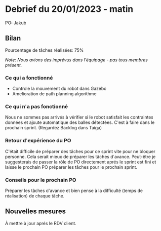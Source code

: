 # Debrief du 20/01/2023 - matin

PO: Jakub

## Bilan

Pourcentage de tâches réalisées: 75%

*Note: Nous avions des imprévus dans l'équipage - pas tous membres présent.*

### Ce qui a fonctionné

- Controle la mouvement du robot dans Gazebo
- Amelioration de path planning algorithme


### Ce qui n'a pas fonctionné

Nous ne sommes pas arrivés à vérifier si le robot satisfait les contraintes données et ajoute automatique des balles détectées. C'est à faire dans le prochain sprint. (Regardez Backlog dans Taiga)


### Retour d'expérience du PO

C'était difficile de préparer des tâches pour ce sprint vite pour ne bloquer personne. Cela serait mieux de préparer les tâches d'avance. Peut-être je suggesterais de passer la rôle de PO directement aprés le sprint est fini et laisse le prochain PO préparer les tâches pour le prochain sprint.


### Conseils pour le prochain PO

Préparer les tâches d'avance et bien pense à la difficulté (temps de réalisation) de chaque tâche.


## Nouvelles mesures

À mettre à jour aprés le RDV client.